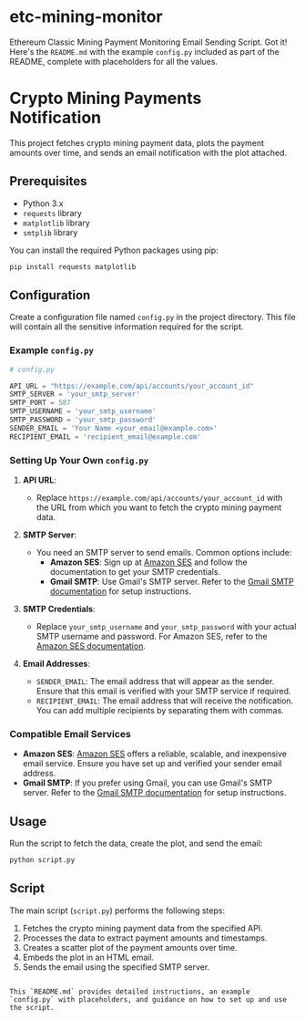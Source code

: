 # etc-mining-monitor
Ethereum Classic Mining Payment Monitoring Email Sending Script. 
Got it! Here's the `README.md` with the example `config.py` included as part of the README, complete with placeholders for all the values.

# Crypto Mining Payments Notification

This project fetches crypto mining payment data, plots the payment amounts over time, and sends an email notification with the plot attached.

## Prerequisites

- Python 3.x
- `requests` library
- `matplotlib` library
- `smtplib` library

You can install the required Python packages using pip:

```bash
pip install requests matplotlib
```

## Configuration

Create a configuration file named `config.py` in the project directory. This file will contain all the sensitive information required for the script.

### Example `config.py`

```python
# config.py

API_URL = "https://example.com/api/accounts/your_account_id"
SMTP_SERVER = 'your_smtp_server'
SMTP_PORT = 587
SMTP_USERNAME = 'your_smtp_username'
SMTP_PASSWORD = 'your_smtp_password'
SENDER_EMAIL = 'Your Name <your_email@example.com>'
RECIPIENT_EMAIL = 'recipient_email@example.com'
```

### Setting Up Your Own `config.py`

1. **API URL**: 
   - Replace `https://example.com/api/accounts/your_account_id` with the URL from which you want to fetch the crypto mining payment data.

2. **SMTP Server**:
   - You need an SMTP server to send emails. Common options include:
     - **Amazon SES**: Sign up at [Amazon SES](https://aws.amazon.com/ses/) and follow the documentation to get your SMTP credentials.
     - **Gmail SMTP**: Use Gmail's SMTP server. Refer to the [Gmail SMTP documentation](https://support.google.com/a/answer/176600?hl=en) for setup instructions.

3. **SMTP Credentials**:
   - Replace `your_smtp_username` and `your_smtp_password` with your actual SMTP username and password. For Amazon SES, refer to the [Amazon SES documentation](https://docs.aws.amazon.com/ses/latest/DeveloperGuide/smtp-credentials.html).

4. **Email Addresses**:
   - `SENDER_EMAIL`: The email address that will appear as the sender. Ensure that this email is verified with your SMTP service if required.
   - `RECIPIENT_EMAIL`: The email address that will receive the notification. You can add multiple recipients by separating them with commas.

### Compatible Email Services

- **Amazon SES**: [Amazon SES](https://aws.amazon.com/ses/) offers a reliable, scalable, and inexpensive email service. Ensure you have set up and verified your sender email address.
- **Gmail SMTP**: If you prefer using Gmail, you can use Gmail's SMTP server. Refer to the [Gmail SMTP documentation](https://support.google.com/a/answer/176600?hl=en) for setup instructions.

## Usage

Run the script to fetch the data, create the plot, and send the email:

```bash
python script.py
```

## Script

The main script (`script.py`) performs the following steps:
1. Fetches the crypto mining payment data from the specified API.
2. Processes the data to extract payment amounts and timestamps.
3. Creates a scatter plot of the payment amounts over time.
4. Embeds the plot in an HTML email.
5. Sends the email using the specified SMTP server.
```

This `README.md` provides detailed instructions, an example `config.py` with placeholders, and guidance on how to set up and use the script.
